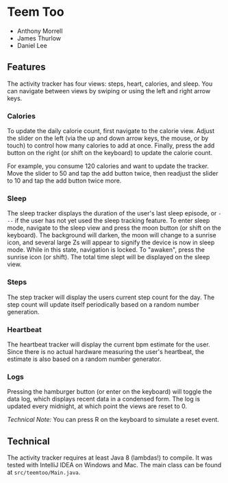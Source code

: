 # Teem Too
 - Anthony Morrell
 - James Thurlow
 - Daniel Lee

## Features
The activity tracker has four views: steps, heart, calories, and sleep. You can navigate between views by swiping or
using the left and right arrow keys.

### Calories
To update the daily calorie count, first navigate to the calorie view. Adjust the slider on the left (via the up and
down arrow keys, the mouse, or by touch) to control how many calories to add at once. Finally, press the add button on
the right (or shift on the keyboard) to update the calorie count.

For example, you consume 120 calories and want to update the tracker. Move the slider to 50 and tap the add button
twice, then readjust the slider to 10 and tap the add button twice more.

### Sleep
The sleep tracker displays the duration of the user's last sleep episode, or `---` if the user has not yet used the
sleep tracking feature. To enter sleep mode, navigate to the sleep view and press the moon button (or shift on the
keyboard). The background will darken, the moon will change to a sunrise icon, and several large Zs will appear to
signify the device is now in sleep mode. While in this state, navigation is locked. To "awaken", press the sunrise icon
(or shift). The total time slept will be displayed on the sleep view.

### Steps
The step tracker will display the users current step count for the day. The step count will update itself periodically
based on a random number generation. 

### Heartbeat
The heartbeat tracker will display the current bpm estimate for the user. Since there is no actual hardware measuring the 
user's heartbeat, the estimate is also based on a random number generator.

### Logs
Pressing the hamburger button (or enter on the keyboard) will toggle the data log, which displays recent data in a
condensed form. The log is updated every midnight, at which point the views are reset to 0.

*Technical Note:* You can press R on the keyboard to simulate a reset event.

## Technical

The activity tracker requires at least Java 8 (lambdas!) to compile. It was tested with IntelliJ IDEA on Windows and
Mac. The main class can be found at `src/teemtoo/Main.java`.
